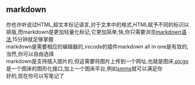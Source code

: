 ## markdown

你也许听说过HTML,超文本标记语言,对于文本中的格式,HTML赋予不同的标识以排版,而markdown是更加轻量化标记,它更加简单,快,你只需要浏览[markdown语法](https://markdown.com.cn/basic-syntax/),15分钟就足够掌握  
markdown是需要相应的编辑器的,vscode的插件markdown all in one是有效的,当然,你可以自由选择   
markdown是支持插入图片的,但这需要将图片上传到一个网址,也就是图床,[picgo](https://www.bilibili.com/video/BV1Cs4y1C7yF/)是一个图床的图形化接口,加上一个图床平台,例如[smms](sm.ms)就可以满足你  
好的,现在你可以写笔记了
